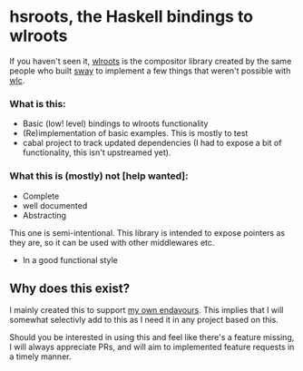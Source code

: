 # hsroots, the Haskell bindings to wlroots

If you haven't seen it, [wlroots](https://github.com/swaywm/wlroots) is the compositor library created by the same people who built [sway](https://github.com/swaywm/sway) to implement a few things that weren't possible with [wlc](https://github.com/Cloudef/wlc).

### What is this:

* Basic (low! level) bindings to wlroots functionality
* (Re)implementation of basic examples. This is mostly to test
* cabal project to track updated dependencies (I had to expose a bit of functionality, this isn't upstreamed yet).

### What this is (mostly) not [help wanted]:

* Complete
* well documented
* Abstracting

This one is semi-intentional. This library is intended to expose pointers as they are, so it can be used with other middlewares etc.
* In a good functional style

## Why does this exist?

I mainly created this to support [my own endavours](https://github.com/Ongy/waymonad).
This implies that I will somewhat selectivly add to this as I need it in any project based on this.

Should you be interested in using this and feel like there's a feature missing, I will always appreciate PRs, and will aim to implemented feature requests in a timely manner.
